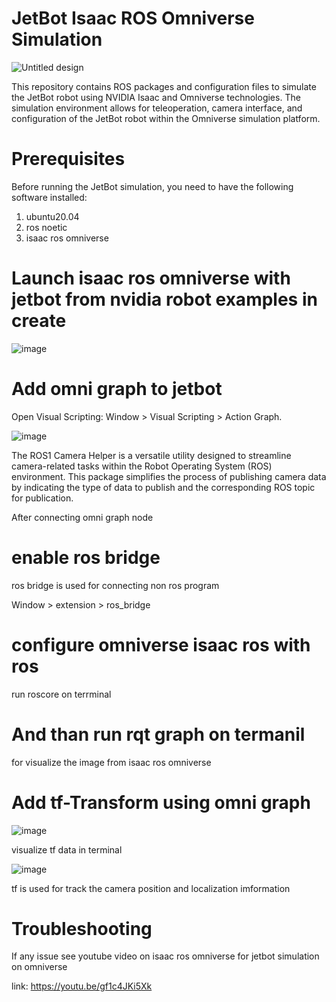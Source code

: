 # JetBot Isaac ROS Omniverse Simulation

![Untitled design](https://github.com/kabilan2003/jetbot-isaac-ros-omniverse/assets/109456728/cac3d2bd-397f-484d-8b4c-a8824636f26d)

This repository contains ROS packages and configuration files to simulate the JetBot robot using NVIDIA Isaac and Omniverse technologies. The simulation environment allows for teleoperation, camera interface, and configuration of the JetBot robot within the Omniverse simulation platform.

# Prerequisites

Before running the JetBot simulation, you need to have the following software installed:
1. ubuntu20.04
2. ros noetic
3. isaac ros omniverse

# Launch isaac ros omniverse with jetbot from nvidia robot examples in create 

![image](https://github.com/kabilan2003/jetbot-isaac-ros-omniverse/assets/109456728/60f71eca-9b04-42a9-bfd6-a2c3734d5c7b)

# Add omni graph to jetbot 
Open Visual Scripting: Window > Visual Scripting > Action Graph.

![image](https://github.com/kabilan2003/jetbot-isaac-ros-omniverse/assets/109456728/76d70509-7a08-4ff6-ba9f-270882987bca)

The ROS1 Camera Helper is a versatile utility designed to streamline camera-related tasks within the Robot Operating System (ROS) environment. This package simplifies the process of publishing camera data by indicating the type of data to publish and the corresponding ROS topic for publication.

After connecting omni graph node 

# enable ros bridge 

ros bridge is used for connecting non ros program 

Window > extension > ros_bridge 

# configure omniverse isaac ros with ros 

run roscore on terrminal 
# And than run rqt graph on termanil 

for visualize the image from isaac ros omniverse 

#  Add tf-Transform using omni graph 

![image](https://github.com/kabilan2003/jetbot-isaac-ros-omniverse/assets/109456728/f1483877-53d7-4d85-bb20-fda66e8b024b)

visualize tf data in terminal 

![image](https://github.com/kabilan2003/jetbot-isaac-ros-omniverse/assets/109456728/d94a2eb8-b0a2-442a-9a73-8e414ff9ca73)

tf is used for track the camera position and localization imformation 

# Troubleshooting

If any issue see youtube video on isaac ros omniverse for jetbot simulation on omniverse 

link: https://youtu.be/gf1c4JKi5Xk















